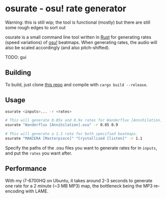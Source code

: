 # osurate - osu! rate generator
Warning: this is still wip; the tool is functional (mostly) but there are still some rough edges to sort out

osurate is a small command line tool written in [Rust](https://www.rust-lang.org/) for generating rates (speed variations) of [osu!](https://osu.ppy.sh) beatmaps. When generating rates, the audio will also be scaled accordingly (and also pitch-shifted).

TODO: gui

## Building
To build, just clone [this repo](https://github.com/LunarCoffee/osurate) and compile with `cargo build --release`.

## Usage
```bash
osurate <inputs>... -r <rates>

# This will generate 0.85x and 0.9x rates for Wanderflux [Annihilation].
osurate "Wanderflux [Annihilation].osu" -r 0.85 0.9

# This will generate a 1.1 rate for both specified beatmaps.
osurate "MANIERA [Masterpiece]" "Crystallized [listen]" -r 1.1
```
Specify the paths of the .osu files you want to generate rates for in `inputs`, and put the `rates` you want after.

## Performance
With my i7-6700HQ on Ubuntu, it takes around 2-3 seconds to generate one rate for a 2 minute (~3 MB MP3) map, the bottleneck being the MP3 re-encoding with LAME.